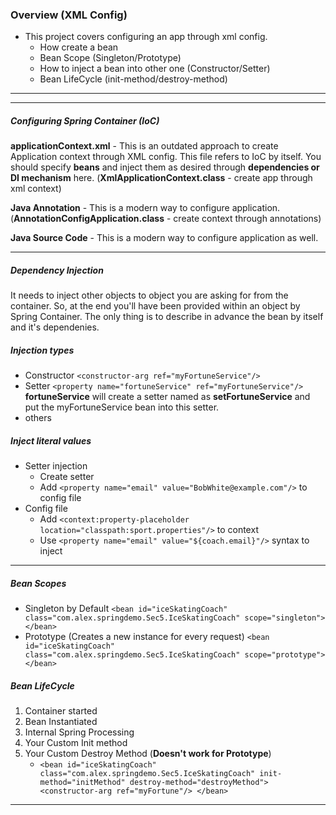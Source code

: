 ### Overview (XML Config)
- This project covers configuring an app through xml config.
    - How create a bean
    - Bean Scope (Singleton/Prototype)
    - How to inject a bean into other one (Constructor/Setter)
    - Bean LifeCycle (init-method/destroy-method)
___
___

##### Configuring Spring Container (IoC)
**applicationContext.xml** - This is an outdated approach to create Application context through XML config.
This file refers to IoC by itself. You should specify **beans** and inject them as desired through **dependencies or DI mechanism** here.
(**XmlApplicationContext.class** - create app through xml context)

**Java Annotation** - This is a modern way to configure application.
(**AnnotationConfigApplication.class** - create context through annotations)

**Java Source Code** - This is a modern way to configure application as well.

---

##### Dependency Injection
It needs to inject other objects to object you are asking for from the container.
So, at the end you'll have been provided within an object by Spring Container. 
The only thing is to describe in advance the bean by itself and it's dependenies.

##### Injection types
- Constructor `<constructor-arg ref="myFortuneService"/>`
- Setter `<property name="fortuneService" ref="myFortuneService"/>`
**fortuneService** will create a setter named as **setFortuneService** and put the myFortuneService bean into this setter.
- others

##### Inject literal values
- Setter injection 
    - Create setter
    - Add `<property name="email" value="BobWhite@example.com"/>` to config file
- Config file 
    - Add `<context:property-placeholder location="classpath:sport.properties"/>` to context
    - Use `<property name="email" value="${coach.email}"/>` syntax to inject
---

##### Bean Scopes
- Singleton by Default
    `<bean id="iceSkatingCoach"
               class="com.alex.springdemo.Sec5.IceSkatingCoach"
               scope="singleton">
         </bean>`
- Prototype (Creates a new instance for every request)
    `<bean id="iceSkatingCoach"
                    class="com.alex.springdemo.Sec5.IceSkatingCoach"
                    scope="prototype">
              </bean>`
              
##### Bean LifeCycle
1. Container started 
2. Bean Instantiated 
3. Internal Spring Processing 
4. Your Custom Init method
5. Your Custom Destroy Method (**Doesn't work for Prototype**)
    - `<bean id="iceSkatingCoach"
           class="com.alex.springdemo.Sec5.IceSkatingCoach"
           init-method="initMethod"
           destroy-method="destroyMethod">
         <constructor-arg ref="myFortune"/>
     </bean>`
___